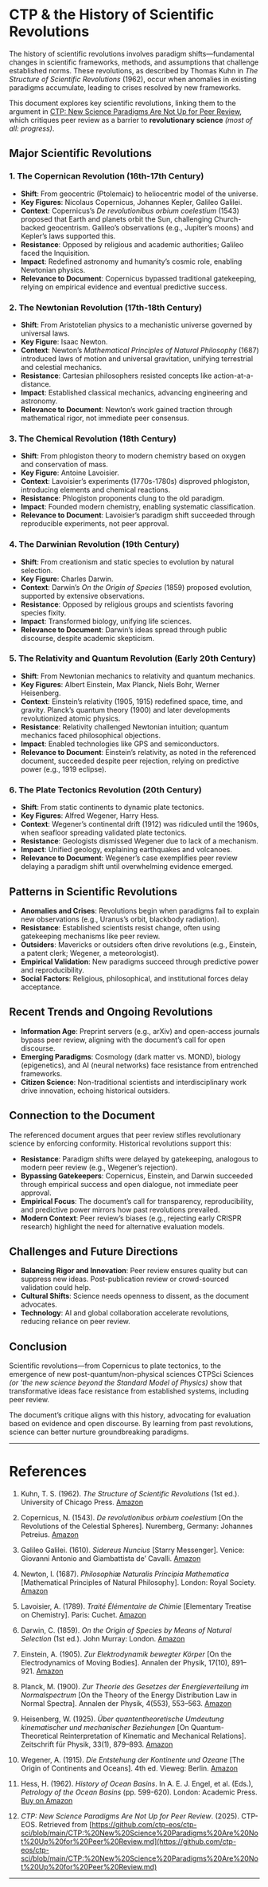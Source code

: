 # CTP & the History of Scientific Revolutions

The history of scientific revolutions involves paradigm shifts—fundamental changes in scientific frameworks, methods, and assumptions that challenge established norms. These revolutions, as described by Thomas Kuhn in *The Structure of Scientific Revolutions* (1962), occur when anomalies in existing paradigms accumulate, leading to crises resolved by new frameworks. 

This document explores key scientific revolutions, linking them to the argument in [CTP: New Science Paradigms Are Not Up for Peer Review](https://github.com/ctp-eos/ctp-sci/blob/main/CTP:%20New%20Science%20Paradigms%20Are%20Not%20Up%20for%20Peer%20Review.md), which critiques peer review as a barrier to **revolutionary science** *(most of all: progress)*.

## Major Scientific Revolutions

### 1. The Copernican Revolution (16th-17th Century)
- **Shift**: From geocentric (Ptolemaic) to heliocentric model of the universe.
- **Key Figures**: Nicolaus Copernicus, Johannes Kepler, Galileo Galilei.
- **Context**: Copernicus’s *De revolutionibus orbium coelestium* (1543) proposed that Earth and planets orbit the Sun, challenging Church-backed geocentrism. Galileo’s observations (e.g., Jupiter’s moons) and Kepler’s laws supported this.
- **Resistance**: Opposed by religious and academic authorities; Galileo faced the Inquisition.
- **Impact**: Redefined astronomy and humanity’s cosmic role, enabling Newtonian physics.
- **Relevance to Document**: Copernicus bypassed traditional gatekeeping, relying on empirical evidence and eventual predictive success.

### 2. The Newtonian Revolution (17th-18th Century)
- **Shift**: From Aristotelian physics to a mechanistic universe governed by universal laws.
- **Key Figure**: Isaac Newton.
- **Context**: Newton’s *Mathematical Principles of Natural Philosophy* (1687) introduced laws of motion and universal gravitation, unifying terrestrial and celestial mechanics.
- **Resistance**: Cartesian philosophers resisted concepts like action-at-a-distance.
- **Impact**: Established classical mechanics, advancing engineering and astronomy.
- **Relevance to Document**: Newton’s work gained traction through mathematical rigor, not immediate peer consensus.

### 3. The Chemical Revolution (18th Century)
- **Shift**: From phlogiston theory to modern chemistry based on oxygen and conservation of mass.
- **Key Figure**: Antoine Lavoisier.
- **Context**: Lavoisier’s experiments (1770s-1780s) disproved phlogiston, introducing elements and chemical reactions.
- **Resistance**: Phlogiston proponents clung to the old paradigm.
- **Impact**: Founded modern chemistry, enabling systematic classification.
- **Relevance to Document**: Lavoisier’s paradigm shift succeeded through reproducible experiments, not peer approval.

### 4. The Darwinian Revolution (19th Century)
- **Shift**: From creationism and static species to evolution by natural selection.
- **Key Figure**: Charles Darwin.
- **Context**: Darwin’s *On the Origin of Species* (1859) proposed evolution, supported by extensive observations.
- **Resistance**: Opposed by religious groups and scientists favoring species fixity.
- **Impact**: Transformed biology, unifying life sciences.
- **Relevance to Document**: Darwin’s ideas spread through public discourse, despite academic skepticism.

### 5. The Relativity and Quantum Revolution (Early 20th Century)
- **Shift**: From Newtonian mechanics to relativity and quantum mechanics.
- **Key Figures**: Albert Einstein, Max Planck, Niels Bohr, Werner Heisenberg.
- **Context**: Einstein’s relativity (1905, 1915) redefined space, time, and gravity. Planck’s quantum theory (1900) and later developments revolutionized atomic physics.
- **Resistance**: Relativity challenged Newtonian intuition; quantum mechanics faced philosophical objections.
- **Impact**: Enabled technologies like GPS and semiconductors.
- **Relevance to Document**: Einstein’s relativity, as noted in the referenced document, succeeded despite peer rejection, relying on predictive power (e.g., 1919 eclipse).

### 6. The Plate Tectonics Revolution (20th Century)
- **Shift**: From static continents to dynamic plate tectonics.
- **Key Figures**: Alfred Wegener, Harry Hess.
- **Context**: Wegener’s continental drift (1912) was ridiculed until the 1960s, when seafloor spreading validated plate tectonics.
- **Resistance**: Geologists dismissed Wegener due to lack of a mechanism.
- **Impact**: Unified geology, explaining earthquakes and volcanoes.
- **Relevance to Document**: Wegener’s case exemplifies peer review delaying a paradigm shift until overwhelming evidence emerged.

## Patterns in Scientific Revolutions
- **Anomalies and Crises**: Revolutions begin when paradigms fail to explain new observations (e.g., Uranus’s orbit, blackbody radiation).
- **Resistance**: Established scientists resist change, often using gatekeeping mechanisms like peer review.
- **Outsiders**: Mavericks or outsiders often drive revolutions (e.g., Einstein, a patent clerk; Wegener, a meteorologist).
- **Empirical Validation**: New paradigms succeed through predictive power and reproducibility.
- **Social Factors**: Religious, philosophical, and institutional forces delay acceptance.

## Recent Trends and Ongoing Revolutions
- **Information Age**: Preprint servers (e.g., arXiv) and open-access journals bypass peer review, aligning with the document’s call for open discourse.
- **Emerging Paradigms**: Cosmology (dark matter vs. MOND), biology (epigenetics), and AI (neural networks) face resistance from entrenched frameworks.
- **Citizen Science**: Non-traditional scientists and interdisciplinary work drive innovation, echoing historical outsiders.

## Connection to the Document
The referenced document argues that peer review stifles revolutionary science by enforcing conformity. Historical revolutions support this:
- **Resistance**: Paradigm shifts were delayed by gatekeeping, analogous to modern peer review (e.g., Wegener’s rejection).
- **Bypassing Gatekeepers**: Copernicus, Einstein, and Darwin succeeded through empirical success and open dialogue, not immediate peer approval.
- **Empirical Focus**: The document’s call for transparency, reproducibility, and predictive power mirrors how past revolutions prevailed.
- **Modern Context**: Peer review’s biases (e.g., rejecting early CRISPR research) highlight the need for alternative evaluation models.

## Challenges and Future Directions
- **Balancing Rigor and Innovation**: Peer review ensures quality but can suppress new ideas. Post-publication review or crowd-sourced validation could help.
- **Cultural Shifts**: Science needs openness to dissent, as the document advocates.
- **Technology**: AI and global collaboration accelerate revolutions, reducing reliance on peer review.

## Conclusion
Scientific revolutions—from Copernicus to plate tectonics, to the emergence of new post-quantum/non-physical sciences CTPSci Sciences *(or 'the new science beyond the Standard Model of Physics)* show that transformative ideas face resistance from established systems, including peer review. 

The document’s critique aligns with this history, advocating for evaluation based on evidence and open discourse. By learning from past revolutions, science can better nurture groundbreaking paradigms.

---

# References

1. Kuhn, T. S. (1962). *The Structure of Scientific Revolutions* (1st ed.). University of Chicago Press. [Amazon](https://www.amazon.com/dp/0226458083?tag=ctpenergy03-20)

2. Copernicus, N. (1543). *De revolutionibus orbium coelestium* [On the Revolutions of the Celestial Spheres]. Nuremberg, Germany: Johannes Petreius. [Amazon](https://www.amazon.com/dp/1612192452?tag=ctpenergy03-20)

3. Galileo Galilei. (1610). *Sidereus Nuncius* [Starry Messenger]. Venice: Giovanni Antonio and Giambattista de’ Cavalli. [Amazon](https://www.amazon.com/dp/0486432067?tag=ctpenergy03-20)

4. Newton, I. (1687). *Philosophiæ Naturalis Principia Mathematica* [Mathematical Principles of Natural Philosophy]. London: Royal Society. [Amazon](https://www.amazon.com/dp/1620137272?tag=ctpenergy03-20)

5. Lavoisier, A. (1789). *Traité Élémentaire de Chimie* [Elementary Treatise on Chemistry]. Paris: Cuchet. [Amazon](https://www.amazon.com/dp/1422201552?tag=ctpenergy03-20)

6. Darwin, C. (1859). *On the Origin of Species by Means of Natural Selection* (1st ed.). John Murray: London. [Amazon](https://www.amazon.com/dp/1512191156?tag=ctpenergy03-20)

7. Einstein, A. (1905). *Zur Elektrodynamik bewegter Körper* [On the Electrodynamics of Moving Bodies]. Annalen der Physik, 17(10), 891–921. [Amazon](https://www.amazon.com/dp/0801890424?tag=ctpenergy03-20)

8. Planck, M. (1900). *Zur Theorie des Gesetzes der Energieverteilung im Normalspectrum* [On the Theory of the Energy Distribution Law in Normal Spectra]. Annalen der Physik, 4(553), 553–563. [Amazon](https://www.amazon.com/dp/0486498041?tag=ctpenergy03-20)

9. Heisenberg, W. (1925). *Über quantentheoretische Umdeutung kinematischer und mechanischer Beziehungen* [On Quantum-Theoretical Reinterpretation of Kinematic and Mechanical Relations]. Zeitschrift für Physik, 33(1), 879–893. [Amazon](https://www.amazon.com/dp/0486676052?tag=ctpenergy03-20)

10. Wegener, A. (1915). *Die Entstehung der Kontinente und Ozeane* [The Origin of Continents and Oceans]. 4th ed. Vieweg: Berlin. [Amazon](https://www.amazon.com/dp/0486678708?tag=ctpenergy03-20)

11. Hess, H. (1962). *History of Ocean Basins*. In A. E. J. Engel, et al. (Eds.), *Petrology of the Ocean Basins* (pp. 599-620). London: Academic Press. [Buy on Amazon](https://www.amazon.com/dp/0126740013?tag=ctpenergy03-20)

12. *CTP: New Science Paradigms Are Not Up for Peer Review*. (2025). CTP-EOS. Retrieved from [https://github.com/ctp-eos/ctp-sci/blob/main/CTP:%20New%20Science%20Paradigms%20Are%20Not%20Up%20for%20Peer%20Review.md](https://github.com/ctp-eos/ctp-sci/blob/main/CTP:%20New%20Science%20Paradigms%20Are%20Not%20Up%20for%20Peer%20Review.md)

---

